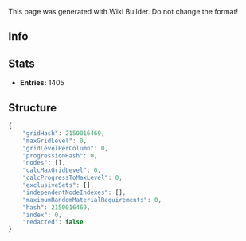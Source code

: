 <span class="wiki-builder">This page was generated with Wiki Builder. Do not change the format!</span>

## Info

## Stats
* **Entries:** 1405

## Structure
```javascript
{
    "gridHash": 2150016469,
    "maxGridLevel": 0,
    "gridLevelPerColumn": 0,
    "progressionHash": 0,
    "nodes": [],
    "calcMaxGridLevel": 0,
    "calcProgressToMaxLevel": 0,
    "exclusiveSets": [],
    "independentNodeIndexes": [],
    "maximumRandomMaterialRequirements": 0,
    "hash": 2150016469,
    "index": 0,
    "redacted": false
}
```
